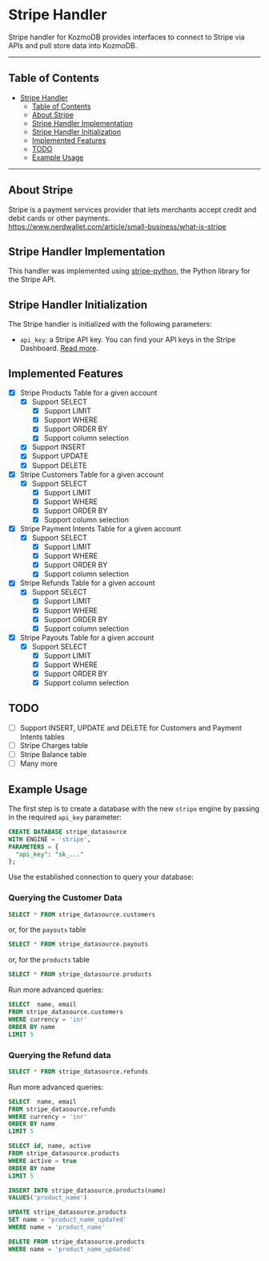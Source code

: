 # Stripe Handler

Stripe handler for KozmoDB provides interfaces to connect to Stripe via APIs and pull store data into KozmoDB.

---

## Table of Contents

- [Stripe Handler](#stripe-handler)
  - [Table of Contents](#table-of-contents)
  - [About Stripe](#about-stripe)
  - [Stripe Handler Implementation](#stripe-handler-implementation)
  - [Stripe Handler Initialization](#stripe-handler-initialization)
  - [Implemented Features](#implemented-features)
  - [TODO](#todo)
  - [Example Usage](#example-usage)

---

## About Stripe

Stripe is a payment services provider that lets merchants accept credit and debit cards or other payments.
<br>
https://www.nerdwallet.com/article/small-business/what-is-stripe

## Stripe Handler Implementation

This handler was implemented using [stripe-python](https://github.com/stripe/stripe-python), the Python library for the Stripe API.

## Stripe Handler Initialization

The Stripe handler is initialized with the following parameters:

- `api_key`: a Stripe API key. You can find your API keys in the Stripe Dashboard. [Read more](https://stripe.com/docs/keys).

## Implemented Features

- [x] Stripe Products Table for a given account
  - [x] Support SELECT
    - [x] Support LIMIT
    - [x] Support WHERE
    - [x] Support ORDER BY
    - [x] Support column selection
  - [x] Support INSERT
  - [x] Support UPDATE
  - [x] Support DELETE
- [x] Stripe Customers Table for a given account
  - [x] Support SELECT
    - [x] Support LIMIT
    - [x] Support WHERE
    - [x] Support ORDER BY
    - [x] Support column selection
- [x] Stripe Payment Intents Table for a given account
  - [x] Support SELECT
    - [x] Support LIMIT
    - [x] Support WHERE
    - [x] Support ORDER BY
    - [x] Support column selection
- [x] Stripe Refunds Table for a given account
  - [x] Support SELECT
    - [x] Support LIMIT
    - [x] Support WHERE
    - [x] Support ORDER BY
    - [x] Support column selection
- [x] Stripe Payouts Table for a given account
  - [x] Support SELECT
    - [x] Support LIMIT
    - [x] Support WHERE
    - [x] Support ORDER BY
    - [x] Support column selection

## TODO

- [ ] Support INSERT, UPDATE and DELETE for Customers and Payment Intents tables
- [ ] Stripe Charges table
- [ ] Stripe Balance table
- [ ] Many more

## Example Usage

The first step is to create a database with the new `stripe` engine by passing in the required `api_key` parameter:

~~~~sql
CREATE DATABASE stripe_datasource
WITH ENGINE = 'stripe',
PARAMETERS = {
  "api_key": "sk_..."
};
~~~~

Use the established connection to query your database:

### Querying the Customer Data
~~~~sql
SELECT * FROM stripe_datasource.customers
~~~~

or, for the `payouts` table
~~~~sql
SELECT * FROM stripe_datasource.payouts
~~~~

or, for the `products` table
~~~~sql
SELECT * FROM stripe_datasource.products
~~~~

Run more advanced queries:

~~~~sql
SELECT  name, email
FROM stripe_datasource.customers
WHERE currency = 'inr'
ORDER BY name
LIMIT 5
~~~~

### Querying the Refund data
~~~~sql
SELECT * FROM stripe_datasource.refunds
~~~~

Run more advanced queries:

~~~~sql
SELECT  name, email
FROM stripe_datasource.refunds
WHERE currency = 'inr'
ORDER BY name
LIMIT 5
~~~~


~~~~sql
SELECT id, name, active
FROM stripe_datasource.products
WHERE active = true
ORDER BY name
LIMIT 5
~~~~

~~~~sql
INSERT INTO stripe_datasource.products(name)
VALUES('product_name')
~~~~

~~~~sql
UPDATE stripe_datasource.products
SET name = 'product_name_updated'
WHERE name = 'product_name'
~~~~

~~~~sql
DELETE FROM stripe_datasource.products
WHERE name = 'product_name_updated'
~~~~
